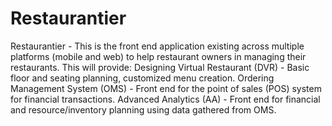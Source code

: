 # Restaurantier

Restaurantier - This is the front end application existing across multiple platforms (mobile and web) to help restaurant owners in managing their restaurants. This will provide:
Designing Virtual Restaurant (DVR) - Basic floor and seating planning, customized menu creation.
Ordering Management System (OMS) - Front end for the point of sales (POS) system for financial transactions.
Advanced Analytics (AA) -  Front end for financial and resource/inventory planning using data gathered from OMS.
